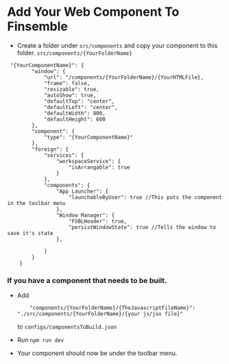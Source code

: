 # Add Your Web Component To Finsemble
* Create a folder under `src/components` and copy your component to this folder. `src/components/{YourFolderName}`


```
 "{YourComponentName}": {
        "window": {
            "url": "/components/{YourFolderName}/{YourHTMLFile},
            "frame": false,
            "resizable": true,
            "autoShow": true,
            "defaultTop": "center",
            "defaultLeft": "center",
            "defaultWidth": 800,
            "defaultHeight": 600
        },
        "component": {
            "type": "{YourComponentName}"
        },
        "foreign": {
            "services": {
                "workspaceService": {
                    "isArrangable": true
                }
            },
            "components": {
                "App Launcher": {
                    "launchableByUser": true //This puts the component in the toolbar menu
                },
                "Window Manager": {
                    "FSBLHeader": true,
                    "persistWindowState": true //Tells the window to save it's state
                },
               
            }
        }
    }
```

### If you have a component that needs to be built.

* Add 
    ```
        "components/{YourFolderName}/{TheJavascriptFileName}": "./src/components/{YourFolderName}/{your js/jsx file}"
    ```
    to `configs/componentsToBuild.json`
* Run `npm run dev`

* Your component should now be under the toolbar menu.